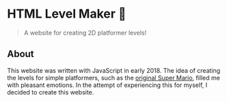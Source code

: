 # HTML Level Maker 🎨

> A website for creating 2D platformer levels!

## About

This website was written with JavaScript in early 2018.
The idea of creating the levels for simple platformers, such as the [original Super Mario][smb1_info], filled me with pleasant emotions.
In the attempt of experiencing this for myself, I decided to create this website.

[smb1_info]: https://en.wikipedia.org/wiki/Super_Mario_Bros.